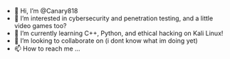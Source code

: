 - 👋 Hi, I’m @Canary818
- 👀 I’m interested in cybersecurity and penetration testing, and a little video games too?
- 🌱 I’m currently learning C++, Python, and ethical hacking on Kali Linux!
- 💞️ I’m looking to collaborate on (i dont know what im doing yet)
- 📫 How to reach me ...

<!---
Canary818/Canary818 is a ✨ special ✨ repository because its `README.md` (this file) appears on your GitHub profile.
You can click the Preview link to take a look at your changes.
--->
